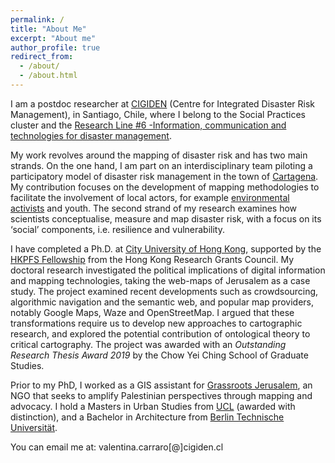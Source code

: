 ```yaml
---
permalink: /
title: "About Me"
excerpt: "About me"
author_profile: true
redirect_from: 
  - /about/
  - /about.html
---
```


I am a postdoc researcher at [CIGIDEN](http://www.cigiden.cl/en/home/) (Centre for Integrated Disaster Risk Management), in Santiago, Chile, where I belong to the Social Practices cluster and the [Research Line #6 -Information, communication and technologies for disaster management](https://www.cigiden.cl/en/l6-communication-and-emerging-technologies-for-disaster-risk-reduction/).

My work revolves around the mapping of disaster risk and has two main strands. On the one hand, I am part on an interdisciplinary team piloting a participatory model of disaster risk management in the town of [Cartagena](https://www.google.com/maps/place/Cartagena,+Valpara%C3%ADso/@-33.538427,-71.6334441,13z/data=!3m1!4b1!4m5!3m4!1s0x966243ffd2d49c21:0xf078adc7723cce70!8m2!3d-33.5482466!4d-71.6045745). My contribution focuses on the development of mapping methodologies to facilitate the involvement of local actors, for example [environmental activists](https://www.youtube.com/watch?v=rgTzUPkVNBQ&feature=youtu.be) and youth. The second strand of my research examines how scientists conceptualise, measure and map disaster risk, with a focus on its ‘social’ components, i.e. resilience and vulnerability.

I have completed a Ph.D. at [City University of Hong Kong](https://www.cityu.edu.hk/), supported by the [HKPFS Fellowship](https://cerg1.ugc.edu.hk/hkpfs/index.html) from the Hong Kong Research Grants Council. My doctoral research investigated the political implications of digital information and mapping technologies, taking the web-maps of Jerusalem as a case study. The project examined recent developments such as crowdsourcing, algorithmic navigation and the semantic web, and popular map providers, notably Google Maps, Waze and OpenStreetMap. I argued that these transformations require us to develop new approaches to cartographic research, and explored the potential contribution of ontological theory to critical cartography. The project was awarded with an <i>Outstanding Research Thesis Award 2019</i> by the Chow Yei Ching School of Graduate Studies.

Prior to my PhD, I worked as a GIS assistant for [Grassroots Jerusalem](https://www.grassrootsalquds.net), an NGO that seeks to amplify Palestinian perspectives through mapping and advocacy. I hold a Masters in Urban Studies from [UCL](https://www.ucl.ac.uk/) (awarded with distinction), and a Bachelor in Architecture from [Berlin Technische Universität](https://www.tu-berlin.de). 

You can email me at: valentina.carraro[@]cigiden.cl
